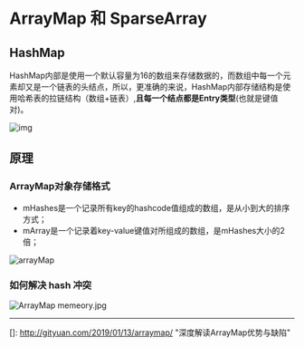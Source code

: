 # ArrayMap 和 SparseArray

## HashMap

HashMap内部是使用一个默认容量为16的数组来存储数据的，而数组中每一个元素却又是一个链表的头结点，所以，更准确的来说，HashMap内部存储结构是使用哈希表的拉链结构（数组+链表）,**且每一个结点都是Entry类型**(也就是键值对)。

![img](https://img-blog.csdn.net/20150820130200565)

## 原理

### ArrayMap对象存储格式

- mHashes是一个记录所有key的hashcode值组成的数组，是从小到大的排序方式；
- mArray是一个记录着key-value键值对所组成的数组，是mHashes大小的2倍；

![arrayMap](http://gityuan.com/images/arraymap/arrayMap.jpg)

### 如何解决 hash 冲突

![ArrayMap memeory.jpg](https://user-gold-cdn.xitu.io/2019/1/17/1685788f707aaf51?imageView2/0/w/1280/h/960/format/webp/ignore-error/1)



------

[]: http://gityuan.com/2019/01/13/arraymap/	"深度解读ArrayMap优势与缺陷"

